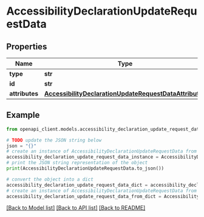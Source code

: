 # AccessibilityDeclarationUpdateRequestData


## Properties

Name | Type | Description | Notes
------------ | ------------- | ------------- | -------------
**type** | **str** |  | 
**id** | **str** |  | 
**attributes** | [**AccessibilityDeclarationUpdateRequestDataAttributes**](AccessibilityDeclarationUpdateRequestDataAttributes.md) |  | [optional] 

## Example

```python
from openapi_client.models.accessibility_declaration_update_request_data import AccessibilityDeclarationUpdateRequestData

# TODO update the JSON string below
json = "{}"
# create an instance of AccessibilityDeclarationUpdateRequestData from a JSON string
accessibility_declaration_update_request_data_instance = AccessibilityDeclarationUpdateRequestData.from_json(json)
# print the JSON string representation of the object
print(AccessibilityDeclarationUpdateRequestData.to_json())

# convert the object into a dict
accessibility_declaration_update_request_data_dict = accessibility_declaration_update_request_data_instance.to_dict()
# create an instance of AccessibilityDeclarationUpdateRequestData from a dict
accessibility_declaration_update_request_data_from_dict = AccessibilityDeclarationUpdateRequestData.from_dict(accessibility_declaration_update_request_data_dict)
```
[[Back to Model list]](../README.md#documentation-for-models) [[Back to API list]](../README.md#documentation-for-api-endpoints) [[Back to README]](../README.md)


